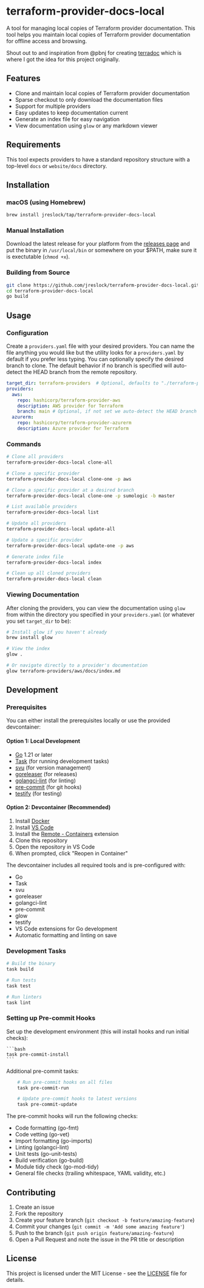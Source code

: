 # terraform-provider-docs-local

A tool for managing local copies of Terraform provider documentation. This tool helps you maintain local copies of Terraform provider documentation for offline access and browsing.

Shout out to and inspiration from @pbnj for creating [terradoc](https://github.com/pbnj/terradoc) which is where I got the idea for this project originally.

## Features

- Clone and maintain local copies of Terraform provider documentation
- Sparse checkout to only download the documentation files
- Support for multiple providers
- Easy updates to keep documentation current
- Generate an index file for easy navigation
- View documentation using `glow` or any markdown viewer

## Requirements

This tool expects providers to have a standard repository structure with a top-level `docs` or `website/docs` directory.

## Installation

### macOS (using Homebrew)

```bash
brew install jreslock/tap/terraform-provider-docs-local
```

### Manual Installation

Download the latest release for your platform from the [releases page](https://github.com/jreslock/terraform-provider-docs-local/releases) and put the binary in `/usr/local/bin` or somewhere on your $PATH, make sure it is exectutable (`chmod +x`).

### Building from Source

```bash
git clone https://github.com/jreslock/terraform-provider-docs-local.git
cd terraform-provider-docs-local
go build
```

## Usage

### Configuration

Create a `providers.yaml` file with your desired providers. You can name the file anything you would like but the utility looks for a `providers.yaml` by default if you prefer less typing. You can optionally specify the desired branch to clone. The default behavior if no branch is specified will auto-detect the HEAD branch from the remote repository.

```yaml
target_dir: terraform-providers  # Optional, defaults to "./terraform-providers"
providers:
  aws:
    repo: hashicorp/terraform-provider-aws
    description: AWS provider for Terraform
    branch: main # Optional, if not set we auto-detect the HEAD branch from the remote
  azurerm:
    repo: hashicorp/terraform-provider-azurerm
    description: Azure provider for Terraform
```

### Commands

```bash
# Clone all providers
terraform-provider-docs-local clone-all

# Clone a specific provider
terraform-provider-docs-local clone-one -p aws

# Clone a specific provider at a desired branch
terraform-provider-docs-local clone-one -p sumologic -b master

# List available providers
terraform-provider-docs-local list

# Update all providers
terraform-provider-docs-local update-all

# Update a specific provider
terraform-provider-docs-local update-one -p aws

# Generate index file
terraform-provider-docs-local index

# Clean up all cloned providers
terraform-provider-docs-local clean
```

### Viewing Documentation

After cloning the providers, you can view the documentation using `glow` from within the directory you specified in your `providers.yaml` (or whatever you set `target_dir` to be):

```bash
# Install glow if you haven't already
brew install glow

# View the index
glow .

# Or navigate directly to a provider's documentation
glow terraform-providers/aws/docs/index.md
```

## Development

### Prerequisites

You can either install the prerequisites locally or use the provided devcontainer:

#### Option 1: Local Development

- [Go](https://golang.org/doc/install) 1.21 or later
- [Task](https://taskfile.dev/installation/) (for running development tasks)
- [svu](https://github.com/caarlos0/svu#installation) (for version management)
- [goreleaser](https://goreleaser.com/install/) (for releases)
- [golangci-lint](https://golangci-lint.run/usage/install/) (for linting)
- [pre-commit](https://pre-commit.com/#install) (for git hooks)
- [testify](https://github.com/stretchr/testify#installation) (for testing)

#### Option 2: Devcontainer (Recommended)

1. Install [Docker](https://docs.docker.com/get-docker/)
2. Install [VS Code](https://code.visualstudio.com/)
3. Install the [Remote - Containers](https://marketplace.visualstudio.com/items?itemName=ms-vscode-remote.remote-containers) extension
4. Clone this repository
5. Open the repository in VS Code
6. When prompted, click "Reopen in Container"

The devcontainer includes all required tools and is pre-configured with:

- Go
- Task
- svu
- goreleaser
- golangci-lint
- pre-commit
- glow
- testify
- VS Code extensions for Go development
- Automatic formatting and linting on save

### Development Tasks

```bash
# Build the binary
task build

# Run tests
task test

# Run linters
task lint
```

### Setting up Pre-commit Hooks

Set up the development environment (this will install hooks and run initial checks):

    ```bash
    task pre-commit-install
    ```

Additional pre-commit tasks:

```bash
    # Run pre-commit hooks on all files
    task pre-commit-run

    # Update pre-commit hooks to latest versions
    task pre-commit-update
```

The pre-commit hooks will run the following checks:

- Code formatting (go-fmt)
- Code vetting (go-vet)
- Import formatting (go-imports)
- Linting (golangci-lint)
- Unit tests (go-unit-tests)
- Build verification (go-build)
- Module tidy check (go-mod-tidy)
- General file checks (trailing whitespace, YAML validity, etc.)

## Contributing

1. Create an issue
2. Fork the repository
3. Create your feature branch (`git checkout -b feature/amazing-feature`)
4. Commit your changes (`git commit -m 'Add some amazing feature'`)
5. Push to the branch (`git push origin feature/amazing-feature`)
6. Open a Pull Request and note the issue in the PR title or description

## License

This project is licensed under the MIT License - see the [LICENSE](LICENSE) file for details.
